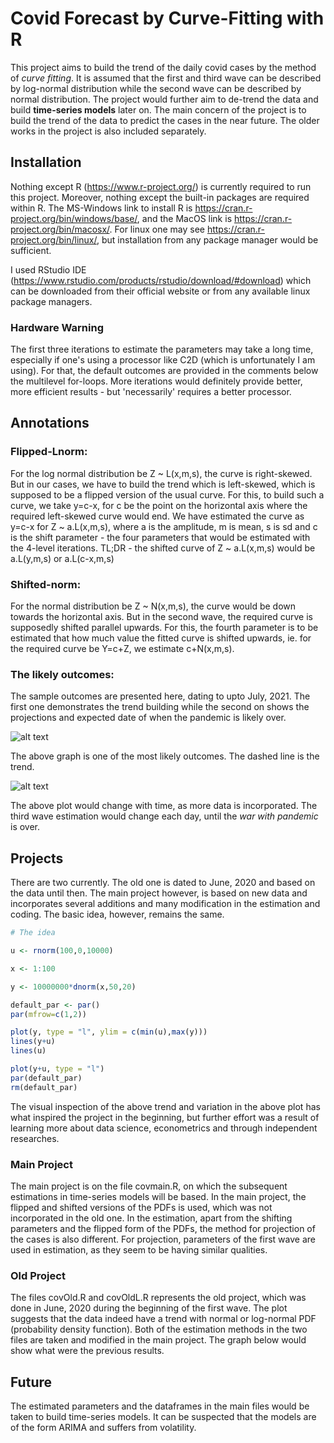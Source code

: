 # Covid Forecast by Curve-Fitting with R

This project aims to build the trend of the daily covid cases by the method of _curve fitting_. It is assumed that the first and third wave can be described by log-normal distribution while the second wave can be described by normal distribution. The project would further aim to de-trend the data and build **time-series models** later on. The main concern of the project is to build the trend of the data to predict the cases in the near future. The older works in the project is also included separately.

## Installation

Nothing except R (https://www.r-project.org/) is currently required to run this project. Moreover, nothing except the built-in packages are required within R. The MS-Windows link to install R is https://cran.r-project.org/bin/windows/base/, and the MacOS link is https://cran.r-project.org/bin/macosx/. For linux one may see https://cran.r-project.org/bin/linux/, but installation from any package manager would be sufficient.

I used RStudio IDE (https://www.rstudio.com/products/rstudio/download/#download) which can be downloaded from their official website or from any available linux package managers.

### Hardware Warning

The first three iterations to estimate the parameters may take a long time, especially if one's using a processor like C2D (which is unfortunately I am using). For that, the default outcomes are provided in the comments below the multilevel for-loops. More iterations would definitely provide better, more efficient results - but 'necessarily' requires a better processor.

## Annotations

### Flipped-Lnorm:

For the log normal distribution be Z ~ L(x,m,s), the curve is right-skewed. But in our cases, we have to build the trend which is left-skewed, which is supposed to be a flipped version of the usual curve. For this, to build such a curve, we take y=c-x, for c be the point on the horizontal axis where the required left-skewed curve would end. We have estimated the curve as y=c-x for Z ~ a.L(x,m,s), where a is the amplitude, m is mean, s is sd and c is the shift parameter - the four parameters that would be estimated with the 4-level iterations. TL;DR - the shifted curve of Z ~ a.L(x,m,s) would be a.L(y,m,s) or a.L(c-x,m,s)

### Shifted-norm:

For the normal distribution be Z ~ N(x,m,s), the curve would be down towards the horizontal axis. But in the second wave, the required curve is supposedly shifted parallel upwards. For this, the fourth parameter is to be estimated that how much value the fitted curve is shifted upwards, ie. for the required curve be Y=c+Z, we estimate c+N(x,m,s).

### The likely outcomes:

The sample outcomes are presented here, dating to upto July, 2021. The first one demonstrates the trend building while the second on shows the projections and expected date of when the pandemic is likely over.

![alt text](https://github.com/bosetridib/Covid_Analysis_and_Forecasting/blob/main/CovidTrendJuly21.jpeg "The trend")

The above graph is one of the most likely outcomes. The dashed line is the trend.

![alt text](https://github.com/bosetridib/Covid_Analysis_and_Forecasting/blob/main/CovidForecastJuly21.jpeg "The forecast")

The above plot would change with time, as more data is incorporated. The third wave estimation would change each day, until the _war with pandemic_ is over.

## Projects

There are two currently. The old one is dated to June, 2020 and based on the data until then. The main project however, is based on new data and incorporates several additions and many modification in the estimation and coding. The basic idea, however, remains the same.

```R
# The idea

u <- rnorm(100,0,10000)

x <- 1:100

y <- 10000000*dnorm(x,50,20)

default_par <- par()
par(mfrow=c(1,2))

plot(y, type = "l", ylim = c(min(u),max(y)))
lines(y+u)
lines(u)

plot(y+u, type = "l")
par(default_par)
rm(default_par)
```
The visual inspection of the above trend and variation in the above plot has what inspired the project in the beginning, but further effort was a result of learning more about data science, econometrics and through independent researches.

### Main Project

The main project is on the file covmain.R, on which the subsequent estimations in time-series models will be based. In the main project, the flipped and shifted versions of the PDFs is used, which was not incorporated in the old one. In the estimation, apart from the shifting parameters and the flipped form of the PDFs, the method for projection of the cases is also different. For projection, parameters of the first wave are used in estimation, as they seem to be having similar qualities.

### Old Project

The files covOld.R and covOldL.R represents the old project, which was done in June, 2020 during the beginning of the first wave. The plot suggests that the data indeed have a trend with normal or log-normal PDF (probability density function). Both of the estimation methods in the two files are taken and modified in the main project. The graph below would show what were the previous results.

## Future

The estimated parameters and the dataframes in the main files would be taken to build time-series models. It can be suspected that the models are of the form ARIMA and suffers from volatility.